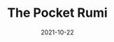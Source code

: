 ---
date: 2021-10-22
dateYear: 2021
isbn: 9781611804430
title: The Pocket Rumi
description: "A collection of Rumi’s best, most beloved poetry—presented in one pocket-sized volume for on-the-go inspiration The renowned Persian Sufi mystic Mevlâna Jalâluddin Rumi (1207–1273) is one of the most widely read poets in the world today. His compassionate insight into the nature of human existence, his joyful humor, his deep wisdom, and his ecstatic songs of divine union have endeared him to readers for more than seven hundred years. Selected from his most-loved works, this book contains the very best of Rumi's poetry in superb translation. By turns soaring, inspiring, lyrical, entertaining, and always full of profound guidance, Rumi’s transcendent words penetrate to the very depths of one’s heart, offering eloquent expression for what lies there. The Shambhala Pocket Library is a collection of short, portable teachings from notable figures across religious traditions and classic texts. The covers in this series are rendered by Colorado artist Robert Spellman. The books in this collection distill the wisdom and heart of the work Shambhala Publications has published over 50 years into a compact format that is collectible, reader-friendly, and applicable to everyday life."
cover: cover-the-pocket-rumi.jpeg
coverGoogle: https://books.google.com/books/content?id=a3kqDwAAQBAJ&printsec=frontcover&img=1&zoom=1&edge=curl&source=gbs_api
pageCount: 225
authors: Mevlana Jalaluddin Rumi
publishers: Shambhala Publications
published: 2017-08-01
publishedYear: 2017
editors:
- Kabir Helminski
translators:
- Kabir Helminski
shelves:
- poetry
- non-fiction
- spirituality
---